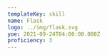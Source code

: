 ```yaml
---
templateKey: skill
name: Flask
logo: ../img/flask.svg
yoe: 2021-09-24T04:00:00.000Z
proficiency: 3
---
```

